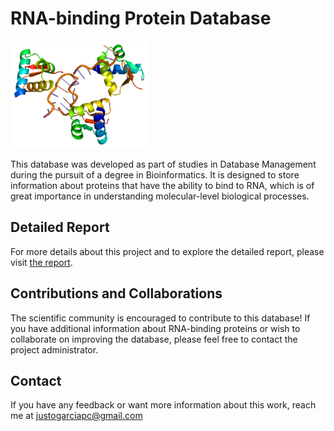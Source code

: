 # RNA-binding Protein Database 

![RBP](Imagenes/image.png)

This database was developed as part of studies in Database Management during the pursuit of a degree in Bioinformatics. It is designed to store information about proteins that have the ability to bind to RNA, which is of great importance in understanding molecular-level biological processes.

## Detailed Report

For more details about this project and to explore the detailed report, please visit [the report](https://justog220.github.io/TIF-BD/Informe.pdf).

## Contributions and Collaborations
The scientific community is encouraged to contribute to this database! If you have additional information about RNA-binding proteins or wish to collaborate on improving the database, please feel free to contact the project administrator.

## Contact
If you have any feedback or want more information about this work, reach me at justogarciapc@gmail.com
